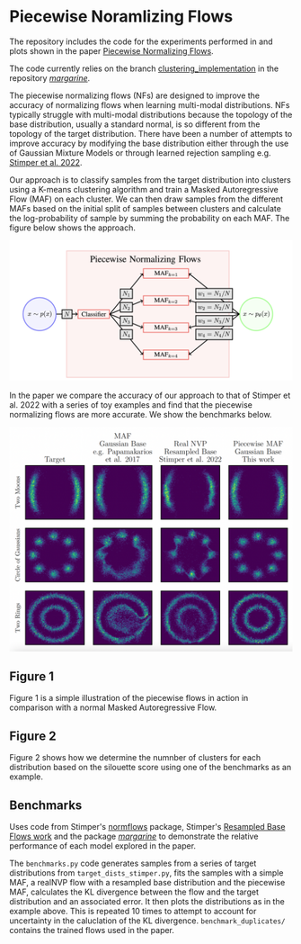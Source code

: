 # Piecewise Noramlizing Flows

The repository includes the code for the experiments performed in and plots
shown in the paper 
[Piecewise Normalizing Flows](https://arxiv.org/abs/2305.02930).

The code currently relies on the branch 
[clustering_implementation](https://github.com/htjb/margarine/tree/clustering_implementation)
in the repository [*margarine*](https://github.com/htjb/margarine).

The piecewise normalizing flows (NFs) are designed to improve the accuracy of
normalizing flows when learning multi-modal distributions. NFs typically
struggle with multi-modal distributions because the topology of the base
distribution, usually a standard normal, is so different from the
topology of the target distribution. There have been a number of
attempts to improve accuracy by modifying the base distribution either
through the use of Gaussian Mixture Models or through learned rejection
sampling e.g. [Stimper et al. 2022](https://proceedings.mlr.press/v151/stimper22a).

Our approach is to classify samples from the target distribution into
clusters using a K-means clustering algorithm and train a Masked
Autoregressive Flow (MAF) on each cluster. We can then draw samples from the different
MAFs based on the initial split of samples between clusters and calculate
the log-probability of sample by summing the probability on each MAF. The figure
below shows the approach.

![Piecewise Normalizing Flows](Figures/Piecewise_NF.png)

In the paper we compare the accuracy of our approach to that of Stimper et al. 2022
with a series of toy examples and find that the piecewise normalizing flows are
more accurate. We show the benchmarks below.

![Benchmarks](Figures/example_benchmarks.png)

## Figure 1

Figure 1 is a simple illustration of the piecewise flows in action
in comparison with a normal Masked Autoregressive Flow.

## Figure 2

Figure 2 shows how we determine the numnber of clusters for each distribution
based on the silouette score using one of the benchmarks as an example.

## Benchmarks

Uses code from Stimper's [normflows](https://github.com/VincentStimper/normalizing-flows)
package, Stimper's [Resampled Base Flows work](https://github.com/VincentStimper/resampled-base-flows)
and the package [*margarine*](https://github.com/htjb/margarine) 
to demonstrate the relative performance of each model explored in the paper.

The `benchmarks.py` code generates samples from a series of target distributions
from `target_dists_stimper.py`, fits the samples with a simple MAF, a realNVP
flow with a resampled base distribution and the piecewise MAF, calculates
the KL divergence between the flow and the target distribution and an associated
error. It then plots the distributions as in the example above. This is repeated
10 times to attempt to account for uncertainty in the caluclation of the KL
divergence. `benchmark_duplicates/` contains the trained flows used in the paper.